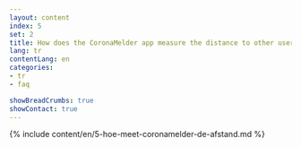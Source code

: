 ```yaml
---
layout: content
index: 5
set: 2
title: How does the CoronaMelder app measure the distance to other users of the app?
lang: tr
contentLang: en
categories:
- tr
- faq

showBreadCrumbs: true
showContact: true
---
```

{% include content/en/5-hoe-meet-coronamelder-de-afstand.md %}

